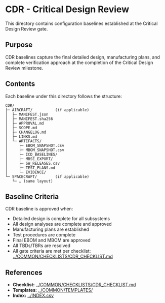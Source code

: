 # CDR - Critical Design Review

This directory contains configuration baselines established at the Critical Design Review gate.

## Purpose

CDR baselines capture the final detailed design, manufacturing plans, and complete verification approach at the completion of the Critical Design Review milestone.

## Contents

Each baseline under this directory follows the structure:

```
CDR/
├─ AIRCRAFT/          (if applicable)
│  ├─ MANIFEST.json
│  ├─ MANIFEST.sha256
│  ├─ APPROVAL.md
│  ├─ SCOPE.md
│  ├─ CHANGELOG.md
│  ├─ LINKS.md
│  └─ ARTIFACTS/
│     ├─ EBOM_SNAPSHOT.csv
│     ├─ MBOM_SNAPSHOT.csv
│     ├─ ICD_BASELINES/
│     ├─ MBSE_EXPORT/
│     ├─ SW_RELEASES.csv
│     ├─ TEST_PLANS.md
│     └─ EVIDENCE/
└─ SPACECRAFT/        (if applicable)
   └─ … (same layout)
```

## Baseline Criteria

CDR baseline is approved when:
- Detailed design is complete for all subsystems
- All design analyses are complete and approved
- Manufacturing plans are established
- Test procedures are complete
- Final EBOM and MBOM are approved
- All TBDs/TBRs are resolved
- All gate criteria are met per checklist: [../COMMON/CHECKLISTS/CDR_CHECKLIST.md](../COMMON/CHECKLISTS/CDR_CHECKLIST.md)

## References

- **Checklist:** [../COMMON/CHECKLISTS/CDR_CHECKLIST.md](../COMMON/CHECKLISTS/CDR_CHECKLIST.md)
- **Templates:** [../COMMON/TEMPLATES/](../COMMON/TEMPLATES/)
- **Index:** [../INDEX.csv](../INDEX.csv)
